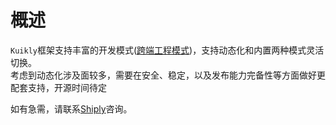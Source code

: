 # 概述

`Kuikly`框架支持丰富的开发模式([跨端工程模式](../Introduction/paradigm.md))，支持动态化和内置两种模式灵活切换。
<br>
考虑到动态化涉及面较多，需要在安全、稳定，以及发布能力完备性等方面做好更配套支持，开源时间待定

如有急需，请联系[Shiply](https://shiply.tds.qq.com/?utm_source=kuikly&source=kuikly&utm_medium=referral)咨询。

